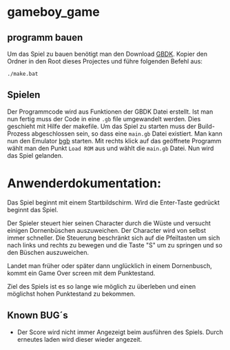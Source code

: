 # gameboy_game

## programm bauen

Um das Spiel zu bauen benötigt man den Download [GBDK](https://sourceforge.net/projects/gbdk/files/).
Kopier den Ordner in den Root dieses Projectes und führe folgenden Befehl aus:

```
./make.bat
```

## Spielen
Der Programmcode wird aus Funktionen der GBDK Datei erstellt.
Ist man nun fertig muss der Code in eine `.gb` file umgewandelt werden. Dies geschieht mit Hilfe der makefile.
Um das Spiel zu starten muss der Build-Prozess abgeschlossen sein, so dass eine `main.gb` Datei existiert.
Man kann nun den Emulator [bgb](http://bgb.bircd.org/) starten. Mit rechts klick auf das geöffnete Programm
wählt man den Punkt `Load ROM` aus und wählt die `main.gb` Datei. Nun wird das Spiel gelanden.


# Anwenderdokumentation:

Das Spiel beginnt mit einem Startbildschirm.
Wird die Enter-Taste gedrückt beginnt das Spiel.

Der Spieler steuert hier seinen Character durch die Wüste und versucht einigen Dornenbüschen auszuweichen.
Der Character wird von selbst immer schneller.
Die Steuerung beschränkt sich auf die Pfeiltasten um sich nach links und rechts zu bewegen und die Taste "S" um zu springen und so den Büschen auszuweichen.

Landet man früher oder später dann unglücklich in einem Dornenbusch, kommt ein Game Over screen mit dem Punktestand.

Ziel des Spiels ist es so lange wie möglich zu überleben und einen möglichst hohen Punktestand zu bekommen.

## Known BUG´s
- Der Score wird nicht immer Angezeigt beim ausführen des Spiels. Durch erneutes laden wird dieser wieder angezeit.
